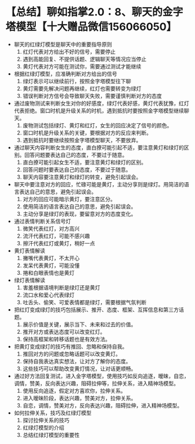# 【总结】聊如指掌2.0：8、聊天的金字塔模型【十大赠品微信156066050】

-   聊天的红绿灯模型是聊天中的重要指导原则
    1.  红灯代表对方给出不好的信号，需要停止
    2.  遇到高能回复、不提供话题、逻辑聊天等情况应当停止
    3.  黄灯代表对方可能在测试你，需要通过测试才能继续
-   根据红绿灯模型，应准确判断对方给出的信号
    1.  绿灯表示可以继续前行，按照金字塔模型往下聊
    2.  黄灯需要先解决问题再继续，红灯也需要转变为绿灯
    3.  错误判断对方信号会导致聊天失败，需要谨慎判断对方的态度
-   通过废物测试来判断女生对你的好感度，绿灯代表好感，黄灯代表犹豫，红灯代表拒绝。窗口时机是升级关系的时机，遇到抵抗时要按照金字塔模型继续聊天。
    1.  废物测试包括绿灯、黄灯和红灯，女生的回应决定了信号的颜色。
    2.  窗口时机是升级关系的关键，要根据对方的反应来判断。
    3.  遇到抵抗时要继续按照金字塔模型聊天，不要放弃。
-   通过聊天内容判断女生的态度，直白撩可能引起不适，要注意黄灯和绿灯的区别。回答问题要表达自己的态度，不要过于随意。
    1.  直白撩可能引起女生不适，要注意黄灯和绿灯的区别。
    2.  回答问题时要表达自己的态度，不要过于随意。
    3.  聊天内容要注意黄灯和绿灯的转变，避免引起误会。
-   聊天中要注意对方的回应，忙碌可能是黄灯，主动分享则是绿灯。用简洁的语言表达自己的意思，避免引起误会。
    1.  对方的回应可能暗示黄灯，要注意区分。
    2.  使用简洁的语言表达自己的意思，避免引起误会。
    3.  主动分享是绿灯的表现，要留意对方的态度变化。
-   通过表情判断关系信号灯
    1.  微笑代表红灯，对方高兴
    2.  流汗代表红灯，可能不感兴趣
    3.  擦汗代表红灯或黄灯，稍好一点
-   黄灯表情解读
    1.  撇嘴代表黄灯，不太开心
    2.  发呆代表黄灯，可能没懂
    3.  捲和白眼表情也是黄灯
-   绿灯表情解读
    1.  害羞根据语境判断是绿灯还是黄灯
    2.  流口水和爱心代表绿灯
    3.  吐舌头、偷笑、可爱表情都是绿灯，需要根据气氛判断
-   把红灯变成绿灯的技巧包括展示、推开、态度、框架、互挥信息和第三方话题。
    1.  展示价值是关键，展示当下、未来和过去的价值。
    2.  推开对方或表达态度可以改变红灯。
    3.  保持高框架和转移话题也是有效方法。
-   把黄灯变成绿灯的技巧有推回、忽略和保持自我。
    1.  推回对方的问题或忽略话题可以改变黄灯。
    2.  保持自我表达真实想法，让对方了解你的态度。
    3.  这些技巧可以帮助改变黄灯情况，让对话更顺畅。
-   通过好方法回复测试，进入金字塔模型，使用技巧如反向追逐，暧昧，自恋，调情，赞美，反向表达兴趣，阻碍拉伸等，拉伸关系，进入精神场模型。
    1.  使用反向追逐，假定对方喜欢你，拉伸关系。
    2.  进入暧昧阶段，表达兴趣，赞美对方，拉伸关系。
    3.  自恋，调情，赞美对方，反向表达兴趣，阻碍拉伸，进入精神场模型。
-   如何拉伸关系，技巧及红绿灯模型
    1.  探讨拉伸关系的技巧
    2.  红绿灯模型的介绍
    3.  总结红绿灯模型的重要性